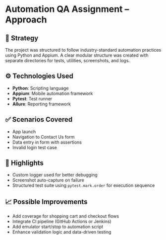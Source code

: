 # Automation QA Assignment – Approach

## 🧠 Strategy

The project was structured to follow industry-standard automation practices using Python and Appium. A clear modular structure was created with separate directories for tests, utilities, screenshots, and logs.

## ⚙️ Technologies Used

- **Python**: Scripting language
- **Appium**: Mobile automation framework
- **Pytest**: Test runner
- **Allure**: Reporting framework

## ✅ Scenarios Covered

- App launch
- Navigation to Contact Us form
- Data entry in form with assertions
- Invalid login test case

## 📌 Highlights

- Custom logger used for better debugging
- Screenshot auto-capture on failure
- Structured test suite using `pytest.mark.order` for execution sequence

## 📈 Possible Improvements

- Add coverage for shopping cart and checkout flows
- Integrate CI pipeline (GitHub Actions or Jenkins)
- Add emulator start/stop to automation script
- Enhance validation logic and data-driven testing
